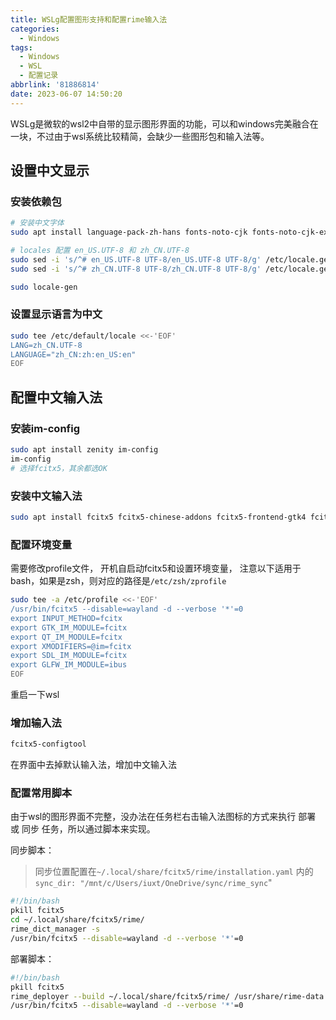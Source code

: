 ```yaml
---
title: WSLg配置图形支持和配置rime输入法
categories:
  - Windows
tags:
  - Windows
  - WSL
  - 配置记录
abbrlink: '81886814'
date: 2023-06-07 14:50:20
---
```


WSLg是微软的wsl2中自带的显示图形界面的功能，可以和windows完美融合在一块，不过由于wsl系统比较精简，会缺少一些图形包和输入法等。

## 设置中文显示

### 安装依赖包

```bash
# 安装中文字体
sudo apt install language-pack-zh-hans fonts-noto-cjk fonts-noto-cjk-extra

# locales 配置 en_US.UTF-8 和 zh_CN.UTF-8 
sudo sed -i 's/^# en_US.UTF-8 UTF-8/en_US.UTF-8 UTF-8/g' /etc/locale.gen
sudo sed -i 's/^# zh_CN.UTF-8 UTF-8/zh_CN.UTF-8 UTF-8/g' /etc/locale.gen

sudo locale-gen
```

### 设置显示语言为中文

```bash
sudo tee /etc/default/locale <<-'EOF'
LANG=zh_CN.UTF-8
LANGUAGE="zh_CN:zh:en_US:en"
EOF
```

## 配置中文输入法

### 安装im-config

```bash
sudo apt install zenity im-config
im-config
# 选择fcitx5，其余都选OK
```

### 安装中文输入法

```bash
sudo apt install fcitx5 fcitx5-chinese-addons fcitx5-frontend-gtk4 fcitx5-frontend-gtk3 fcitx5-frontend-gtk2 fcitx5-frontend-qt5 fcitx5-config-qt
```

### 配置环境变量

需要修改profile文件， 开机自启动fcitx5和设置环境变量， 注意以下适用于bash，如果是zsh，则对应的路径是`/etc/zsh/zprofile`

```bash
sudo tee -a /etc/profile <<-'EOF'
/usr/bin/fcitx5 --disable=wayland -d --verbose '*'=0
export INPUT_METHOD=fcitx
export GTK_IM_MODULE=fcitx
export QT_IM_MODULE=fcitx
export XMODIFIERS=@im=fcitx
export SDL_IM_MODULE=fcitx
export GLFW_IM_MODULE=ibus
EOF
```

重启一下wsl


### 增加输入法

```bash
fcitx5-configtool
```

在界面中去掉默认输入法，增加中文输入法

### 配置常用脚本

由于wsl的图形界面不完整，没办法在任务栏右击输入法图标的方式来执行 部署 或 同步 任务，所以通过脚本来实现。

同步脚本：

> 同步位置配置在`~/.local/share/fcitx5/rime/installation.yaml` 内的 `sync_dir: "/mnt/c/Users/iuxt/OneDrive/sync/rime_sync`"

```bash
#!/bin/bash
pkill fcitx5
cd ~/.local/share/fcitx5/rime/
rime_dict_manager -s
/usr/bin/fcitx5 --disable=wayland -d --verbose '*'=0
```

部署脚本：

```bash
#!/bin/bash
pkill fcitx5
rime_deployer --build ~/.local/share/fcitx5/rime/ /usr/share/rime-data ~/.local/share/fcitx5/rime/build
/usr/bin/fcitx5 --disable=wayland -d --verbose '*'=0
```
